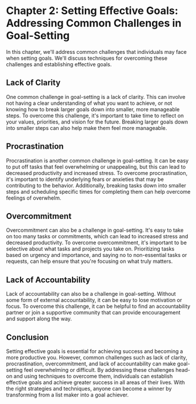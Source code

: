 Chapter 2: Setting Effective Goals: Addressing Common Challenges in Goal-Setting
================================================================================

In this chapter, we'll address common challenges that individuals may face when setting goals. We'll discuss techniques for overcoming these challenges and establishing effective goals.

Lack of Clarity
---------------

One common challenge in goal-setting is a lack of clarity. This can involve not having a clear understanding of what you want to achieve, or not knowing how to break larger goals down into smaller, more manageable steps. To overcome this challenge, it's important to take time to reflect on your values, priorities, and vision for the future. Breaking larger goals down into smaller steps can also help make them feel more manageable.

Procrastination
---------------

Procrastination is another common challenge in goal-setting. It can be easy to put off tasks that feel overwhelming or unappealing, but this can lead to decreased productivity and increased stress. To overcome procrastination, it's important to identify underlying fears or anxieties that may be contributing to the behavior. Additionally, breaking tasks down into smaller steps and scheduling specific times for completing them can help overcome feelings of overwhelm.

Overcommitment
--------------

Overcommitment can also be a challenge in goal-setting. It's easy to take on too many tasks or commitments, which can lead to increased stress and decreased productivity. To overcome overcommitment, it's important to be selective about what tasks and projects you take on. Prioritizing tasks based on urgency and importance, and saying no to non-essential tasks or requests, can help ensure that you're focusing on what truly matters.

Lack of Accountability
----------------------

Lack of accountability can also be a challenge in goal-setting. Without some form of external accountability, it can be easy to lose motivation or focus. To overcome this challenge, it can be helpful to find an accountability partner or join a supportive community that can provide encouragement and support along the way.

Conclusion
----------

Setting effective goals is essential for achieving success and becoming a more productive you. However, common challenges such as lack of clarity, procrastination, overcommitment, and lack of accountability can make goal-setting feel overwhelming or difficult. By addressing these challenges head-on and using techniques to overcome them, individuals can establish effective goals and achieve greater success in all areas of their lives. With the right strategies and techniques, anyone can become a winner by transforming from a list maker into a goal achiever.
